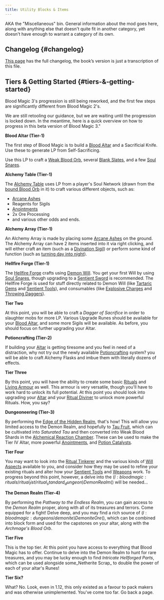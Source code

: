 ```yaml
---
title: Utility Blocks & Items
---
```



AKA the "Miscellaneous" bin. General information about the mod goes here, along with anything else that doesn't quite fit in another category, yet doesn't have enough to warrant a category of its own.


## Changelog {#changelog}

[This page](https://github.com/WayofTime/BloodMagic/blob/1.18.2/changelog.txt) has the full changelog, the book’s version is just a transcription of this file.


## Tiers & Getting Started {#tiers-&-getting-started}

Blood Magic 3's progression is still being reworked, and the first few steps are significantly different from Blood Magic 2's.

We are still retooling our guidance, but we are waiting until the progression is locked down. In the meantime, here is a quick overview on how to progress in this beta version of Blood Magic 3."

**Blood Altar (Tier-1)**

The first step of Blood Magic is to build a [Blood Altar](#the-blood-altar) and a Sacrificial Knife. Use these to generate LP from Self-Sacrificing.

Use this LP to craft a [Weak Blood Orb](#soul-network), several [Blank Slates](#slates), and a few [Soul Snares](#your-first-will).

**Alchemy Table (Tier-1)**

The [Alchemy Table](#alchemy-table) uses LP from a player's Soul Network (drawn from the [bound Blood Orb](#soul-network) in it) to craft various different objects, such as:

* [Arcane Ashes](#arcane-ash)
* Reagents for Sigils
* [Anointments](#anointments)
* 2x Ore Processing
* and various other odds and ends.

**Alchemy Array (Tier-1)**

An Alchemy Array is made by placing some [Arcane Ashes](#arcane-ash) on the ground. The Alchemy Array can have 2 items inserted into it via right clicking, and will either craft an item (such as a [Divination Sigil](#divination-sigil)) or perform some kind of function (such as [turning day into night](#time-arrays)).

**Hellfire Forge (Tier-1)**

The [Hellfire Forge](#hellfire-forge) crafts using [Demon Will](#demon-will). You get your first Will by using [Soul Snares](#your-first-will), though upgrading to a [Sentient Sword](#sentient-sword) is recommended. The Hellfire Forge is used for stuff directly related to Demon Will (like [Tartaric Gems](#tartaric-gems) and [Sentient Tools](#sentient-tools)), and consumables (like [Explosive Charges](#explosive-charges) and [Throwing Daggers](#throwing-daggers)).

**Tier Two**

At this point, you will be able to craft a _Dagger of Sacrifice_ in order to slaughter mobs for more LP. Various Upgrade Runes should be available for your [Blood Altar](#the-blood-altar), and some more Sigils will be available. As before, you should focus on further upgrading your Altar.

**Potioncrafting (Tier-2)**

If building your [Altar](#the-blood-altar) is getting tiresome and you feel in need of a distraction, why not try out the newly available [Potioncrafting](#potion-crafting) system?  you will be able to craft Alchemy Flasks and imbue them with literally dozens of effects.

**Tier Three**

By this point, you will have the ability to create some basic [Rituals](#rituals-getting-started) and [Living Armour](#living-basics) as well. This armour is very versatile, though you'll have to work hard to unlock its full potential. At this point you should look into upgrading your [Altar](#the-blood-altar) and your [Ritual Diviner](#ritual-diviner) to unlock more powerful Rituals. How, you say?

**Dungeoneering (Tier-3)**

By performing the [Edge of the Hidden Realm](#edge-of-the-hidden-realm), that's how! This will allow you limited access to the Demon Realm, and hopefully to [Tau Fruit](#heading=h.i7uo4woy6qvz), which can be cultivated into _Saturated Tau_ and then converted into Weak Blood Shards in the [Alchemical Reaction Chamber](#alchemical-reaction-chamber). These can be used to make the Tier IV Altar, more powerful [Anointments](#anointments), and [Potion Catalysts](#potion-crafting).

**Tier Four**

You may want to look into the [Ritual Tinkerer](#ritual-tinkerer) and the various kinds of [Will Aspects](#demon-will-aspects) available to you, and consider how they may be used to refine your existing rituals and alter how your [Sentient Tools](#sentient-tools) and [Weapons](#sentient-sword) work. To progress beyond this point, however, a delve into the $(l:bloodmagic:rituals/ritual_list/ritual_standard_dungeon)Demon Realm$() will be needed…

**The Demon Realm (Tier-4)**

By performing the _Pathway to the Endless Realm_, you can gain access to the _Demon Realm_ proper, along with all of its treasures and terrors. Come equipped for a fight! Delve deep, and you may find a rich source of $(l:bloodmagic:dungeons/demonite)Demonite Ore$(), which can be combined into block form and used for the capstones on your altar, along with the _Archmage's Blood Orb_.

**Tier Five**

This is the top tier. At this point you have access to everything that Blood Magic has to offer. Continue to delve into the Demon Realm to hunt for rare treasures, and you may be lucky enough to find _Intricate Hellforged Parts_, which can be used alongside some_Netherite Scrap_ to double the power of each of your altar's Runes!

**Tier Six?**

What? No. Look, even in 1.12, this only existed as a favour to pack makers and was otherwise unimplemented. You've come too far. Go back a page.
